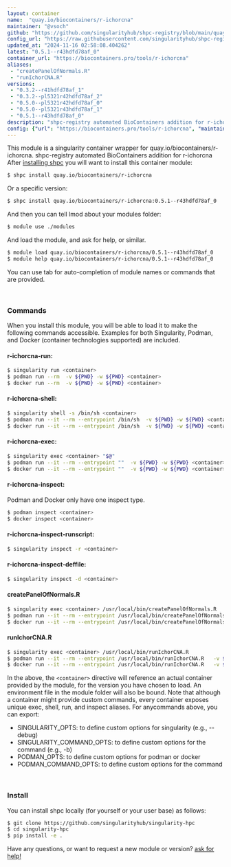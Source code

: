 ```yaml
---
layout: container
name:  "quay.io/biocontainers/r-ichorcna"
maintainer: "@vsoch"
github: "https://github.com/singularityhub/shpc-registry/blob/main/quay.io/biocontainers/r-ichorcna/container.yaml"
config_url: "https://raw.githubusercontent.com/singularityhub/shpc-registry/main/quay.io/biocontainers/r-ichorcna/container.yaml"
updated_at: "2024-11-16 02:58:08.404262"
latest: "0.5.1--r43hdfd78af_0"
container_url: "https://biocontainers.pro/tools/r-ichorcna"
aliases:
 - "createPanelOfNormals.R"
 - "runIchorCNA.R"
versions:
 - "0.3.2--r41hdfd78af_1"
 - "0.3.2--pl5321r42hdfd78af_2"
 - "0.5.0--pl5321r42hdfd78af_0"
 - "0.5.0--pl5321r43hdfd78af_1"
 - "0.5.1--r43hdfd78af_0"
description: "shpc-registry automated BioContainers addition for r-ichorcna"
config: {"url": "https://biocontainers.pro/tools/r-ichorcna", "maintainer": "@vsoch", "description": "shpc-registry automated BioContainers addition for r-ichorcna", "latest": {"0.5.1--r43hdfd78af_0": "sha256:97ee2e624a43c46ae55ea28a72566d239f2a01211d9e84a9755cff01816aed51"}, "tags": {"0.3.2--r41hdfd78af_1": "sha256:03e5a912ec6db75c41d7f8660b061cbda4b9256b9d5fce96de5560a96f43d8a7", "0.3.2--pl5321r42hdfd78af_2": "sha256:814636fa1f6a546120b065e5e252cb663f30774eaa646c3c911d2b3cbaadbdeb", "0.5.0--pl5321r42hdfd78af_0": "sha256:3effbf6ca62e0f1941bfdf96eb2e5d9131a68cdc91597be6ddb3bd97ad152a42", "0.5.0--pl5321r43hdfd78af_1": "sha256:51e8ff5f610fde81268d7ba3d4ae0905982675d8d5cce4e18fd24775afa6c431", "0.5.1--r43hdfd78af_0": "sha256:97ee2e624a43c46ae55ea28a72566d239f2a01211d9e84a9755cff01816aed51"}, "docker": "quay.io/biocontainers/r-ichorcna", "aliases": {"createPanelOfNormals.R": "/usr/local/bin/createPanelOfNormals.R", "runIchorCNA.R": "/usr/local/bin/runIchorCNA.R"}}
---
```


This module is a singularity container wrapper for quay.io/biocontainers/r-ichorcna.
shpc-registry automated BioContainers addition for r-ichorcna
After [installing shpc](#install) you will want to install this container module:


```bash
$ shpc install quay.io/biocontainers/r-ichorcna
```

Or a specific version:

```bash
$ shpc install quay.io/biocontainers/r-ichorcna:0.5.1--r43hdfd78af_0
```

And then you can tell lmod about your modules folder:

```bash
$ module use ./modules
```

And load the module, and ask for help, or similar.

```bash
$ module load quay.io/biocontainers/r-ichorcna/0.5.1--r43hdfd78af_0
$ module help quay.io/biocontainers/r-ichorcna/0.5.1--r43hdfd78af_0
```

You can use tab for auto-completion of module names or commands that are provided.

<br>

### Commands

When you install this module, you will be able to load it to make the following commands accessible.
Examples for both Singularity, Podman, and Docker (container technologies supported) are included.

#### r-ichorcna-run:

```bash
$ singularity run <container>
$ podman run --rm  -v ${PWD} -w ${PWD} <container>
$ docker run --rm  -v ${PWD} -w ${PWD} <container>
```

#### r-ichorcna-shell:

```bash
$ singularity shell -s /bin/sh <container>
$ podman run --it --rm --entrypoint /bin/sh  -v ${PWD} -w ${PWD} <container>
$ docker run --it --rm --entrypoint /bin/sh  -v ${PWD} -w ${PWD} <container>
```

#### r-ichorcna-exec:

```bash
$ singularity exec <container> "$@"
$ podman run --it --rm --entrypoint ""  -v ${PWD} -w ${PWD} <container> "$@"
$ docker run --it --rm --entrypoint ""  -v ${PWD} -w ${PWD} <container> "$@"
```

#### r-ichorcna-inspect:

Podman and Docker only have one inspect type.

```bash
$ podman inspect <container>
$ docker inspect <container>
```

#### r-ichorcna-inspect-runscript:

```bash
$ singularity inspect -r <container>
```

#### r-ichorcna-inspect-deffile:

```bash
$ singularity inspect -d <container>
```


#### createPanelOfNormals.R

```bash
$ singularity exec <container> /usr/local/bin/createPanelOfNormals.R
$ podman run --it --rm --entrypoint /usr/local/bin/createPanelOfNormals.R   -v ${PWD} -w ${PWD} <container> -c " $@"
$ docker run --it --rm --entrypoint /usr/local/bin/createPanelOfNormals.R   -v ${PWD} -w ${PWD} <container> -c " $@"
```


#### runIchorCNA.R

```bash
$ singularity exec <container> /usr/local/bin/runIchorCNA.R
$ podman run --it --rm --entrypoint /usr/local/bin/runIchorCNA.R   -v ${PWD} -w ${PWD} <container> -c " $@"
$ docker run --it --rm --entrypoint /usr/local/bin/runIchorCNA.R   -v ${PWD} -w ${PWD} <container> -c " $@"
```



In the above, the `<container>` directive will reference an actual container provided
by the module, for the version you have chosen to load. An environment file in the
module folder will also be bound. Note that although a container
might provide custom commands, every container exposes unique exec, shell, run, and
inspect aliases. For anycommands above, you can export:

 - SINGULARITY_OPTS: to define custom options for singularity (e.g., --debug)
 - SINGULARITY_COMMAND_OPTS: to define custom options for the command (e.g., -b)
 - PODMAN_OPTS: to define custom options for podman or docker
 - PODMAN_COMMAND_OPTS: to define custom options for the command

<br>

### Install

You can install shpc locally (for yourself or your user base) as follows:

```bash
$ git clone https://github.com/singularityhub/singularity-hpc
$ cd singularity-hpc
$ pip install -e .
```

Have any questions, or want to request a new module or version? [ask for help!](https://github.com/singularityhub/singularity-hpc/issues)